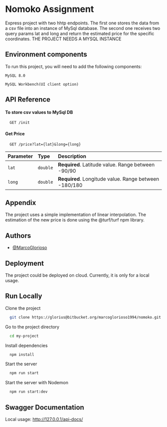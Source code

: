 
# Nomoko Assignment

Express project with two hhtp endpoints. 
The first one stores the data from a csv file into an instance of MySql database.
The second one receives two query params lat and long and return the estimated price for the specific coordinates.
THE PROJECT NEEDS A MYSQL INSTANCE


## Environment components

To run this project, you will need to add the following components: 

`MySQL 8.0`

`MySQL Workbench(UI client option)`


## API Reference

#### To store csv values to MySql DB

```http
  GET /init
```

#### Get Price

```http
  GET /price?lat={lat}&long={long}
```

| Parameter | Type     | Description                |
| :-------- | :------- | :------------------------- |
| `lat` | `double` | **Required**. Latitude value. Range between -90/90  |
| `long` | `double` | **Required**. Longitude value. Range between -180/180  |



## Appendix

The project uses a simple implementation of linear interpolation.
The estimation of the new price is done using the @turf/turf npm library. 


## Authors

- [@MarcoGlorioso](https://www.linkedin.com/in/marco-glorioso-0b7603123/)


## Deployment

The project could be deployed on cloud. Currently, it is only for a local usage. 


## Run Locally

Clone the project

```bash
  git clone https://glorius@bitbucket.org/marcoglorioso1994/nomoko.git
```

Go to the project directory

```bash
  cd my-project
```

Install dependencies

```bash
  npm install
```

Start the server 

```bash
  npm run start
```

Start the server with Nodemon

```bash
  npm run start:dev
```
## Swagger Documentation

Local usage: http://127.0.0.1/api-docs/

